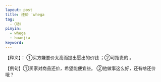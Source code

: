 ```yaml
---
layout: post
title: 还价 'whega
tag:
  -〈动〉
pinyin: 
  - whega
  - huanjia
keyword: 
---
```



【释义】： ①买方嫌要价太高而提出愿出的价钱 ；②可指责的 。           
                                                       
【例句】①买家对商品还价，希望能便宜些。 ②他做事这么好，还有啥还价哦？                   
               
                      